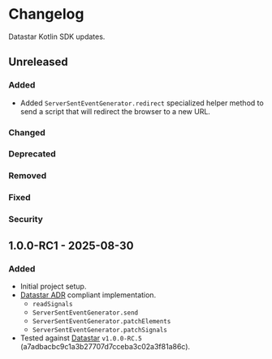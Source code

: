 # Changelog

Datastar Kotlin SDK updates.

## Unreleased

### Added

- Added `ServerSentEventGenerator.redirect` specialized helper method to send a script that will redirect the browser to a new URL.

### Changed

### Deprecated

### Removed

### Fixed

### Security

## 1.0.0-RC1 - 2025-08-30

### Added

- Initial project setup.
- [Datastar ADR](https://github.com/starfederation/datastar/blob/develop/sdk/ADR.md) compliant implementation.
    - `readSignals`
    - `ServerSentEventGenerator.send`
    - `ServerSentEventGenerator.patchElements`
    - `ServerSentEventGenerator.patchSignals`
- Tested against [Datastar](https://github.com/starfederation/datastar/releases/tag/v1.0.0-RC.5) `v1.0.0-RC.5` (a7adbacbc9c1a3b27707d7cceba3c02a3f81a86c).
